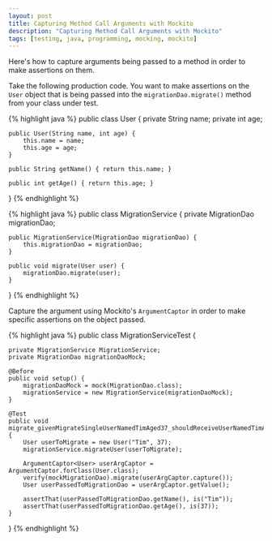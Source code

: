 ```yaml
---
layout: post
title: Capturing Method Call Arguments with Mockito
description: "Capturing Method Call Arguments with Mockito"
tags: [testing, java, programming, mocking, mockito]
---
```


Here's how to capture arguments being passed to a method in order to make assertions on them.

Take the following production code. You want to make assertions on the `User` object that is being passed into the `migrationDao.migrate()` method from your class under test.

{% highlight java %}
public class User {
    private String name;
    private int age;

    public User(String name, int age) {
        this.name = name;
        this.age = age;
    }

    public String getName() { return this.name; }

    public int getAge() { return this.age; }
}
{% endhighlight %}

{% highlight java %}
public class MigrationService {
    private MigrationDao migrationDao;

    public MigrationService(MigrationDao migrationDao) {
        this.migrationDao = migrationDao;
    }

    public void migrate(User user) {
        migrationDao.migrate(user);
    }

}
{% endhighlight %}

Capture the argument using Mockito's `ArgumentCaptor` in order to make specific assertions on the object passed.

{% highlight java %}
public class MigrationServiceTest {

    private MigrationService MigrationService;
    private MigrationDao migrationDaoMock;

    @Before
    public void setup() {
        migrationDaoMock = mock(MigrationDao.class);
        migrationService = new MigrationService(migrationDaoMock);
    }

    @Test
    public void migrate_givenMigrateSingleUserNamedTimAged37_shouldReceiveUserNamedTimAged37() {
        User userToMigrate = new User("Tim", 37);
        migrationService.migrateUser(userToMigrate);
        
        ArgumentCaptor<User> userArgCaptor = ArgumentCaptor.forClass(User.class);
        verify(mockMigrationDao).migrate(userArgCaptor.capture());
        User userPassedToMigrationDao = userArgCaptor.getValue();
        
        assertThat(userPassedToMigrationDao.getName(), is("Tim"));
        assertThat(userPassedToMigrationDao.getAge(), is(37));
    }
}
{% endhighlight %}


